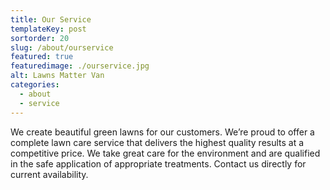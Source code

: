 ```yaml
---
title: Our Service
templateKey: post
sortorder: 20
slug: /about/ourservice
featured: true
featuredimage: ./ourservice.jpg 
alt: Lawns Matter Van
categories:
  - about
  - service
---
```


We create beautiful green lawns for our customers. We’re proud to offer a complete lawn care service that delivers the highest quality results at a competitive  price. We take great care for the environment and are qualified in the safe application of appropriate treatments. Contact us directly for current availability.
